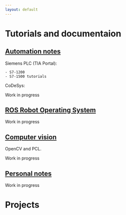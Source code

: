 ```yaml
---
layout: default
---
```


# Tutorials and documentaion

## [Automation notes](https://abedgnu.github.io/Automation-Notes/)

Siemens PLC (TIA Portal):

    - S7-1200 
    - S7-1500 tutorials

CoDeSys: 

Work in progress

## [ROS Robot Operating System](https://abedgnu.github.io/Notes-ROS/)

Work in progress

## [Computer vision](https://abedgnu.github.io/ComputerVision-Notes/)

OpenCV and PCL.

Work in progress

## [Personal notes](https://abedgnu.github.io/Personal-notes/)

Work in progress

# Projects

